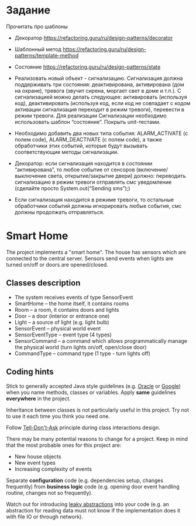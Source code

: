 # Задание 
Прочитать про шаблоны
- Декоратор
https://refactoring.guru/ru/design-patterns/decorator
- Шаблонный метод
https://refactoring.guru/ru/design-patterns/template-method
- Состояние
https://refactoring.guru/ru/design-patterns/state


- Реализовать новый объект - сигнализацию. Сигнализация должна поддерживать три состояния: деактивирована, активирована (дом на охране), тревога (звучит сирена, моргает свет в доме и т.п.).
С сигнализацией можно делать следующее:
активировать (используя код), деактивировать (используя код, если код не совпадает с кодом активации сигнализация переходит в режим тревоги), перевести в режим тревоги.
Для реализации Сигнализации необходимо использовать шаблон “состояние”. Покрыть unit-тестами.
- Необходимо добавить два новых типа события: ALARM_ACTIVATE (с полем code), ALARM_DEACTIVATE (с полем code), а также обработчики этих событий, которые будут вызывать соответствующие методы сигнализации.
- Декоратор: если сигнализация находится в состоянии “активирована”, то любое событие от сенсоров (включение/выключение света, открытие/закрытие двери) должно:
переводить сигнализацию в режим тревоги
отправлять смс уведомление (сделайте просто System.out(“Sending sms”);)
- Если сигнализация находится в режиме тревоги, то остальные обработчики событий должны игнорировать любые события, смс должны продолжать отправляться.


# Smart Home

The project implements a "smart home". The house has sensors which are connected to the central server. Sensors send 
events when lights are turned on/off or doors are opened/closed.

## Classes description

- The system receives events of type SensorEvent
- SmartHome – the home itself, it contains rooms
- Room – a room, it contains doors and lights
- Door – a door (interior or entrance one)
- Light – a source of light (e.g. light bulb)
- SensorEvent – physical world event
- SensorEventType – event type (4 types)
- SensorCommand – a command which allows programmatically manage the physical world
(turn lights on/off, open/close door)
- CommandType – command type (1 type - turn lights off)

## Coding hints

Stick to generally accepted Java style guidelines (e.g. [Oracle](https://www.oracle.com/technetwork/java/codeconventions-135099.html)
or [Google](https://google.github.io/styleguide/javaguide.html)) when you name methods, classes or variables. Apply 
__same__ guidelines __everywhere__ in the project.

Inheritance between classes is not particularly useful in this project. Try not to use it each time you think you need 
one.

Follow [Tell-Don't-Ask](https://martinfowler.com/bliki/TellDontAsk.html) principle during class interactions design.

There may be many potential reasons to change for a project. Keep in mind that the most probable ones for this project are:

- New house objects
- New event types
- Increasing complexity of events

Separate __configuration__ code (e.g. dependencies setup, changes frequently) from __business logic__ code (e.g. opening 
door event handling routine, changes not so frequently).

Watch out for introducing [leaky abstractions](https://en.wikipedia.org/wiki/Leaky_abstraction) into your code (e.g. 
an abstraction for reading data must not know if the implementation does it with file IO or through network).
